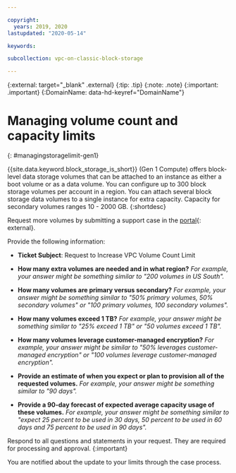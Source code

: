 ```yaml
---

copyright:
  years: 2019, 2020
lastupdated: "2020-05-14"

keywords:

subcollection: vpc-on-classic-block-storage

---
```

{:external: target="_blank" .external}
{:tip: .tip}
{:note: .note}
{:important: .important}
{:DomainName: data-hd-keyref="DomainName"}

# Managing volume count and capacity limits
{: #managingstoragelimit-gen1}

{{site.data.keyword.block_storage_is_short}} (Gen 1 Compute) offers block-level data storage volumes that can be attached to an instance as either a boot volume or as a data volume. You can configure up to 300 block storage volumes per account in a region. You can attach several block storage data volumes to a single instance for extra capacity. Capacity for secondary volumes ranges 10 - 2000 GB.
{:shortdesc}

Request more volumes by submitting a support case in the [portal](https://{DomainName}/unifiedsupport/cases/add){: external}.

Provide the following information:

- **Ticket Subject**: Request to Increase VPC Volume Count Limit

- **How many extra volumes are needed and in what region?**
  *For example, your answer might be something similar to "200 volumes in US South".*

- **How many volumes are primary versus secondary?**
  *For example, your answer might be something similar to "50% primary volumes, 50% secondary volumes" or "100 primary volumes, 100 secondary volumes".*

- **How many volumes exceed 1 TB?**
  *For example, your answer might be something similar to "25% exceed 1 TB" or "50 volumes exceed 1 TB".*

- **How many volumes leverage customer-managed encryption?**
  *For example, your answer might be similar to "50% leverages customer-managed encryption" or "100 volumes leverage customer-managed encryption".*

- **Provide an estimate of when you expect or plan to provision all of the requested volumes.**
  *For example, your answer might be something similar to "90 days".*

- **Provide a 90-day forecast of expected average capacity usage of these volumes.**
  *For example, your answer might be something similar to "expect 25 percent to be used in 30 days, 50 percent to be used in 60 days and 75 percent to be used in 90 days".*

Respond to all questions and statements in your request. They are required for processing and approval.
{:important}

You are notified about the update to your limits through the case process.